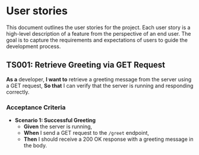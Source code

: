 # User stories
This document outlines the user stories for the project. Each user story is a high-level description of a feature from the perspective of an end user. The goal is to capture the requirements and expectations of users to guide the development process.

## TS001: Retrieve Greeting via GET Request
**As a** developer,
**I want to** retrieve a greeting message from the server using a GET request,
**So that** I can verify that the server is running and responding correctly.
### Acceptance Criteria
- **Scenario 1: Successful Greeting**
    - **Given** the server is running,
    - **When** I send a GET request to the `/greet` endpoint,
    - **Then** I should receive a 200 OK response with a greeting message in the body.
